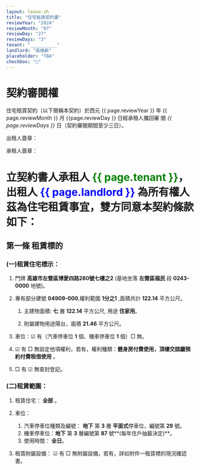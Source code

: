 ```yaml
---
layout: lease-zh
title: "住宅租賃契約書"
reviewYear: "2024"
reviewMonth: "07"
reviewDay: "27"
reviewDays: "3"
tenant: "__________"
landlord: "張格齡"
placeholder: "TBA"
checkbox: "□"
---
```



# 契約審閱權  

住宅租賃契約（以下簡稱本契約）於西元 {{ page.reviewYear }} 年 {{ page.reviewMonth }} 月 {{page.reviewDay }} 日經承租人攜回審 閱 _{{ page.reviewDays }}_ 日（契約審閱期間至少三日）。 


出租人簽章： 

承租人簽章： 




# 立契約書人承租人 <span style="color:green">**{{ page.tenant }}**</span>，出租人 <span style="color:blue">**{{ page.landlord }}**</span> 為所有權人茲為住宅租賃事宜，雙方同意本契約條款如下： 


## 第一條 租賃標的 

### (一)租賃住宅標示： 

1. 門牌 **高雄市左營區博愛四路280號七樓之2** (基地坐落 **左營區福民** 段 **0243-0000** 地號)。

1. 專有部分建號 **04909-000**,權利範圍 **1分之1** ,面積共計 **122.14** 平方公尺。

   1. 主建物面積: **七** 層 **122.14** 平方公尺, 用途 **住家用**。

   1. 附屬建物用途陽台，面積 **21.46** 平方公尺。 

1. 車位：☑ 有（汽車停車位 **1** 個、機車停車位 **1** 個）□ 無。 

1. ☑ 有 □ 無設定他項權利，若有，權利種類：**健身房付費使用，頂樓交誼廳預約付費租借使用** 。 

1. □ 有 ☑ 無查封登記。 

### (二)租賃範圍： 

1. 租賃住宅： **全部** 。 

1. 車位： 

   1. 汽車停車位種類及編號： 
**地下** 第 **3** 層 **平面式**停車位，編號第  **29**  號。 
   1. 機車停車位：**地下** 第 **3** 層編號第 **87** 號**(每年住戶抽籤決定)**。 
   1. 使用時間： **全日**。
 

1. 租賃附屬設備： ☑ 有 □ 無附屬設備，若有，詳如附件一租賃標的現況確認書。 
